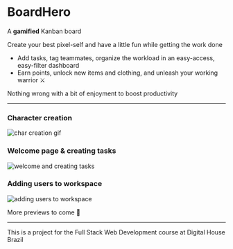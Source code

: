 # BoardHero

A **gamified** Kanban board

Create your best pixel-self and have a little fun while getting the work done

- Add tasks, tag teammates, organize the workload in an easy-access, easy-filter dashboard
- Earn points, unlock new items and clothing, and unleash your working warrior ⚔

Nothing wrong with a bit of enjoyment to boost productivity

<hr>
<h3>Character creation</h3>
<img src="https://user-images.githubusercontent.com/76042262/143476985-9d6d72bf-89ce-4aad-afcf-51480f557c16.gif" alt="char creation gif"/>

<h3>Welcome page & creating tasks</h3>
<img src="https://user-images.githubusercontent.com/76042262/143477171-e8592ee3-a3d6-409c-b404-e1655eb4a278.gif" alt="welcome and creating tasks"/>

<h3>Adding users to workspace</h3>
<img src="https://user-images.githubusercontent.com/76042262/143477269-86a1423b-b63a-4067-83af-baa5dab31bb3.gif" alt="adding users to workspace"/>

More previews to come 🤺

____

This is a project for the Full Stack Web Development course at Digital House Brazil

